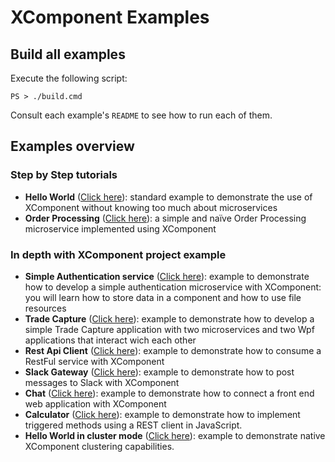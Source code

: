 # XComponent Examples

## Build all examples

Execute the following script:
```
PS > ./build.cmd
```
Consult each example's `README` to see how to run each of them.

## Examples overview

### Step by Step tutorials
* **Hello World** ([Click here](xc.helloworld)): 
standard example to demonstrate the use of XComponent without knowing too much about microservices
* **Order Processing** ([Click here](xc.orderprocessing)): 
a simple and naïve Order Processing microservice implemented using XComponent

### In depth with XComponent project example

* **Simple Authentication service** ([Click here](xc.authentication)): 
example to demonstrate how to develop a simple authentication microservice with XComponent: you will learn how to store data in a component and how to use file resources
* **Trade Capture** ([Click here](xc.tradecapture)): 
example to demonstrate how to develop a simple Trade Capture application with two microservices and two Wpf applications that interact wich each other
* **Rest Api Client** ([Click here](xc.restapiclient)): 
example to demonstrate how to consume a RestFul service with XComponent
* **Slack Gateway** ([Click here](xc.slack)): 
example to demonstrate how to post messages to Slack with XComponent
* **Chat** ([Click here](xc.chat)): 
example to demonstrate how to connect a front end web application with XComponent
* **Calculator** ([Click here](xc.calculator)): 
example to demonstrate how to implement triggered methods using a REST client in JavaScript.
* **Hello World in cluster mode** ([Click here](xc.helloworldInClusterMode)): 
example to demonstrate native XComponent clustering capabilities.

